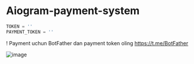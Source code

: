 # Aiogram-payment-system
```python  
TOKEN = ''
PAYMENT_TOKEN = ''   
```  
! Payment uchun BotFather dan payment token oling https://t.me/BotFather  

![image](https://github.com/themusharraf/PaymentBot/assets/122869450/78a4b42c-1613-4b37-8160-c82b51e025d8)

 
